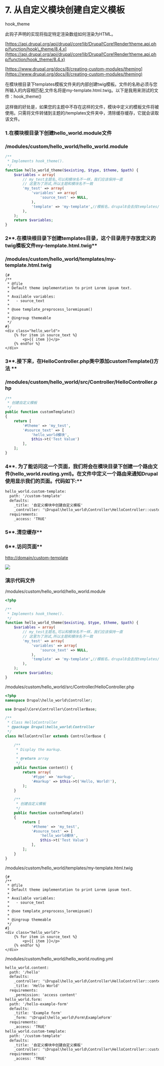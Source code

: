 # 7. 从自定义模块创建自定义模板

hook\_theme

此钩子声明的实现将指定特定渲染数组如何渲染为HTML。

[https://api.drupal.org/api/drupal/core!lib!Drupal!Core!Render!theme.api.php/function/hook\_theme/8.4.x](https://api.drupal.org/api/drupal/core!lib!Drupal!Core!Render!theme.api.php/function/hook_theme/8.4.x)

[https://www.drupal.org/docs/8/creating-custom-modules/theming](https://www.drupal.org/docs/8/creating-custom-modules/theming)

在模块根目录下templates模板文件夹的内部创建twig模板。文件的名称必须与您所输入的内容相匹配,文件名将是my-template.html.twig。以下是我用来测试的文件：hook\_theme\(\)

这样做的好处是，如果您的主题中不存在这样的文件，模块中定义的模板文件将被使用。只需将文件转储到主题的/templates文件夹中，清除缓存缓存，它就会读取该文件。

### **1.在模块根目录下创建**hello\_world.module文件

### /modules/custom/hello\_world/hello\_world.module

```php
/**
 * Implements hook_theme().
 */
function hello_world_theme($existing, $type, $theme, $path) {
    $variables = array(
        // my_test主题名,可以和模块名不一样，我们应该保持一直
        // 这里为了测试,所以主题和模块名不一致
        'my_test' => array(
            'variables' => array(
                'source_text' => NULL,
            ),
            'template' => 'my-template',//模板名，drupal8会去找templates/my-template.html.twig文件
        ),
    );
    return $variables;
}
```

### 2**.在模块根目录下创建templates目录，这个目录用于存放定义的twig模板文件my-template.html.twig**

### /modules/custom/hello\_world/templates/my-template.html.twig

```
{#
/**
 * @file
 * Default theme implementation to print Lorem ipsum text.
 *
 * Available variables:
 *   - source_text
 *
 * @see template_preprocess_loremipsum()
 *
 * @ingroup themeable
 */
#}
<div class="hello_world">
    {% for item in source_text %}
        <p>{{ item }}</p>
    {% endfor %}
</div>
```

### 3**.接下来，在HelloController.php类中添加customTemplate\(\)方法           **

### **/modules/custom/hello\_world/src/Controller/HelloController.php**

```php
/**
 * 创建自定义模板
 */
public function customTemplate()
{
    return [
        '#theme' => 'my_test',
        '#source_text' => [
            'hello_world模块',
            $this->t('Test Value')
        ],
    ];
}
```

### 4**. 为了能访问这一个页面，我们将会在模块目录下创建一个路由文件\(hello\_world.routing.yml\)。在文件中定义一个路由来通知Drupal使用显示我们的页面。代码如下:**

```markdown
hello_world.custom-template:
  path: '/custom-template'
  defaults:
    _title: '自定义模块中创建自定义模板'
    _controller: '\Drupal\hello_world\Controller\HelloController::customTemplate'
  requirements:
    _access: 'TRUE'
```

### 5**.清空缓存**

### 6**.访问页面**

[http://domain/custom-template](https://www.gitbook.com/book/qq1060656096/drupal8-book/edit#)

![](/assets/12.png)

### 演示代码文件

/modules/custom/hello\_world/hello\_world.module

```php
<?php

/**
 * Implements hook_theme().
 */
function hello_world_theme($existing, $type, $theme, $path) {
    $variables = array(
        // my_test主题名,可以和模块名不一样，我们应该保持一直
        // 这里为了测试,所以主题和模块名不一致
        'my_test' => array(
            'variables' => array(
                'source_text' => NULL,
            ),
            'template' => 'my-template',//模板名，drupal8会去找templates/my-template.html.twig文件
        ),
    );
    return $variables;
}
```

/modules/custom/hello\_world/src/Controller/HelloController.php

```php
<?php
namespace Drupal\hello_world\Controller;

use Drupal\Core\Controller\ControllerBase;

/**
 * Class HelloController
 * @package Drupal\hello_world\Controller
 */
class HelloController extends ControllerBase {

    /**
     * Display the markup.
     *
     * @return array
     */
    public function content() {
        return array(
            '#type' => 'markup',
            '#markup' => $this->t('Hello, World!'),
        );
    }

    /**
     * 创建自定义模板
     */
    public function customTemplate()
    {
        return [
            '#theme' => 'my_test',
            '#source_text' => [
                'hello_world模块',
                $this->t('Test Value')
            ],
        ];
    }
}
```

/modules/custom/hello\_world/templates/my-template.html.twig

```
{#
/**
 * @file
 * Default theme implementation to print Lorem ipsum text.
 *
 * Available variables:
 *   - source_text
 *
 * @see template_preprocess_loremipsum()
 *
 * @ingroup themeable
 */
#}
<div class="hello_world">
    {% for item in source_text %}
        <p>{{ item }}</p>
    {% endfor %}
</div>
```

/modules/custom/hello\_world/hello\_world.routing.yml

```markdown
hello_world.content:
  path: '/hello'
  defaults:
    _controller: '\Drupal\hello_world\Controller\HelloController::content'
    _title: 'Hello World'
  requirements:
    _permission: 'access content'
hello_world.form:
  path: '/hello-example-form'
  defaults:
    _title: 'Example form'
    _form: '\Drupal\hello_world\Form\ExampleForm'
  requirements:
    _access: 'TRUE'
hello_world.custom-template:
  path: '/custom-template'
  defaults:
    _title: '自定义模块中创建自定义模板'
    _controller: '\Drupal\hello_world\Controller\HelloController::customTemplate'
  requirements:
    _access: 'TRUE'
```



